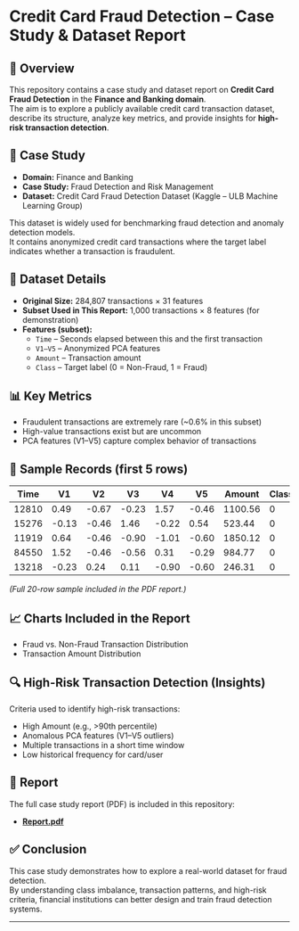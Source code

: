 # Credit Card Fraud Detection – Case Study & Dataset Report  

## 📌 Overview  
This repository contains a case study and dataset report on **Credit Card Fraud Detection** in the **Finance and Banking domain**.  
The aim is to explore a publicly available credit card transaction dataset, describe its structure, analyze key metrics, and provide insights for **high-risk transaction detection**.

## 🎯 Case Study  
- **Domain:** Finance and Banking  
- **Case Study:** Fraud Detection and Risk Management  
- **Dataset:** Credit Card Fraud Detection Dataset (Kaggle – ULB Machine Learning Group)  

This dataset is widely used for benchmarking fraud detection and anomaly detection models.  
It contains anonymized credit card transactions where the target label indicates whether a transaction is fraudulent.

## 📂 Dataset Details  
- **Original Size:** 284,807 transactions × 31 features  
- **Subset Used in This Report:** 1,000 transactions × 8 features (for demonstration)  
- **Features (subset):**  
  - `Time` – Seconds elapsed between this and the first transaction  
  - `V1–V5` – Anonymized PCA features  
  - `Amount` – Transaction amount  
  - `Class` – Target label (0 = Non-Fraud, 1 = Fraud)  

## 📊 Key Metrics  
- Fraudulent transactions are extremely rare (~0.6% in this subset)  
- High-value transactions exist but are uncommon  
- PCA features (V1–V5) capture complex behavior of transactions  

## 📝 Sample Records (first 5 rows)  

| Time | V1 | V2 | V3 | V4 | V5 | Amount | Class |
|------|------|------|------|------|------|--------|-------|
| 12810 | 0.49 | -0.67 | -0.23 | 1.57 | -0.46 | 1100.56 | 0 |
| 15276 | -0.13 | -0.46 | 1.46 | -0.22 | 0.54 | 523.44 | 0 |
| 11919 | 0.64 | -0.46 | -0.90 | -1.01 | -0.60 | 1850.12 | 0 |
| 84550 | 1.52 | -0.46 | -0.56 | 0.31 | -0.29 | 984.77 | 0 |
| 13218 | -0.23 | 0.24 | 0.11 | -0.90 | -0.60 | 246.31 | 0 |

*(Full 20-row sample included in the PDF report.)*

## 📈 Charts Included in the Report  
- Fraud vs. Non-Fraud Transaction Distribution  
- Transaction Amount Distribution  

## 🔍 High-Risk Transaction Detection (Insights)  
Criteria used to identify high-risk transactions:
- High Amount (e.g., >90th percentile)  
- Anomalous PCA features (V1–V5 outliers)  
- Multiple transactions in a short time window  
- Low historical frequency for card/user  

## 📑 Report  
The full case study report (PDF) is included in this repository:  
- **[Report.pdf](Report.pdf)**  

## ✅ Conclusion  
This case study demonstrates how to explore a real-world dataset for fraud detection.  
By understanding class imbalance, transaction patterns, and high-risk criteria, financial institutions can better design and train fraud detection systems.

---
